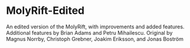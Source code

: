# MolyRift-Edited
An edited version of the MolyRift, with improvements and added features. Additional features by Brian Adams and Petru Mihailescu. Original by Magnus Norrby, Christoph Grebner, Joakim Eriksson, and Jonas Boström
